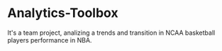 # Analytics-Toolbox
It's a team project, analizing a trends and transition in NCAA basketball players performance in NBA.
